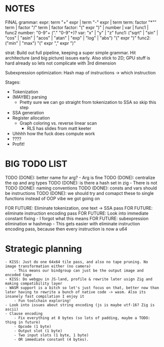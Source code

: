# NOTES
FINAL grammar:
expr: term "+" expr | term "-" expr | term
term: factor "*"" term | factor "/" term | factor
factor: "(" expr ")" | number | var | func1 | func2
number: "0-9"+ ("." "0-9"+)?
var: "x" | "y" | "z"
func1: ("sqrt" | "sin" | "cos" | "asin" | "acos" | "atan" | "exp" | "log" | "abs") "(" expr ")"
func2: ("min" | "max") "(" expr "," expr ")"

strat: Build out full pipeline, keeping a super simple grammar. Hit architecture (and big picture) 
issues early. Also stick to 2D; GPU stuff is hard already so lets not complicate with 3rd dimension

Subexpression optimization: Hash map of instructions -> which instruction

Stages:
- Tokenization
- (MAYBE) parsing
    - Pretty sure we can go straight from tokenization to SSA so skip this step
- SSA generation
- Register allocation
    - Graph coloring vs. reverse linear scan
        - RLS has slides from matt keeter
- Uhhhh how the fuck does compute work
- ????
- Profit!

# BIG TODO LIST

TODO (DONE): better name for arg?
    - Arg is fine
TODO (DONE): centralize the op and arg types
TODO (DONE): is there a hash set in zig
    - There is not
TODO (DONE): naming conventions
TODO (DONE): consts and vars should be instructions
TODO (DONE): we should try and comapct these to single functions instead of OOP vibe we got going on

FOR FUTURE: Eliminate tokenization, one text -> SSA pass
FOR FUTURE: eliminate instruction encoding pass
FOR FUTURE: Look into immediate constant fixing 
    - I forgot what this means
FOR FUTURE: subexpression elimination w hashmap
    - This gets easier with eliminate instruction encoding pass, because then every instruction is
    now a u64

# Strategic planning
    - KISS: Just do one 64x64 tile pass, and also no tape pruning. No image transformation either (no camera) 
        - This means our bindgroup can just be the output image and encoded tape
    - KISS: Do webgpu in JS-land, profile & rewrite later usign Zig and making compatibility layer
    - WASM support is a bitch so let's just focus on that, better now than later having to rewrite a bunch of native code -> wasm. Also its insanely fast compilation I enjoy it
        - Fun toolchain exploring!
    - Look into issues about string encoding (js is maybe utf-16? Zig is ascii)
    - Clause encoding
        - Fix everything at 8 bytes (so lots of padding, maybe a TODO: thing in future)
        - Opcode (1 byte)
        - Output slot (1 byte)
        - Two input slots (1 byte, 1 byte)
        - OR immediate constant (4 bytes).